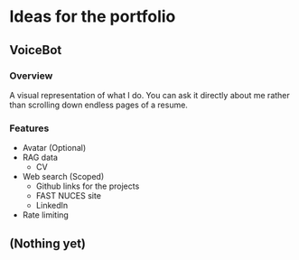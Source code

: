 # Ideas for the portfolio

## VoiceBot

### Overview

A visual representation of what I do.
You can ask it directly about me rather than scrolling down endless pages of a resume.

### Features

- Avatar (Optional)
- RAG data
  - CV
- Web search (Scoped)
  - Github links for the projects
  - FAST NUCES site
  - LinkedIn
- Rate limiting

## (Nothing yet)
